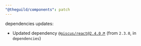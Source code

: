 ```yaml
---
"@theguild/components": patch
---
```

dependencies updates:
  - Updated dependency [`@giscus/react@2.4.0` ↗︎](https://www.npmjs.com/package/@giscus/react/v/2.4.0) (from `2.3.0`, in `dependencies`)
